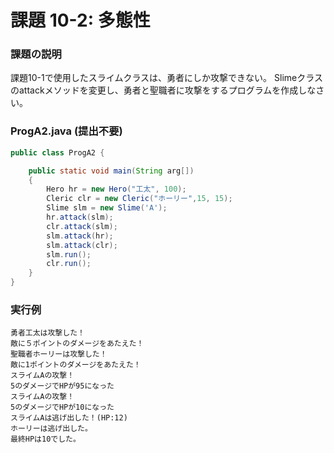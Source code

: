 # 課題 10-2: 多態性

### 課題の説明
課題10-1で使用したスライムクラスは、勇者にしか攻撃できない。
Slimeクラスのattackメソッドを変更し、勇者と聖職者に攻撃をするプログラムを作成しなさい。

### ProgA2.java (提出不要)
```java
public class ProgA2 {

    public static void main(String arg[])
    {
        Hero hr = new Hero("工太", 100);
        Cleric clr = new Cleric("ホーリー",15, 15);
        Slime slm = new Slime('A');
        hr.attack(slm);
        clr.attack(slm);
        slm.attack(hr);
        slm.attack(clr);
        slm.run();
        clr.run();
    }
}
```

### 実行例
```
勇者工太は攻撃した！
敵に５ポイントのダメージをあたえた！
聖職者ホーリーは攻撃した！
敵に1ポイントのダメージをあたえた！
スライムAの攻撃！
5のダメージでHPが95になった
スライムAの攻撃！
5のダメージでHPが10になった
スライムAは逃げ出した！(HP:12)
ホーリーは逃げ出した。
最終HPは10でした。
```